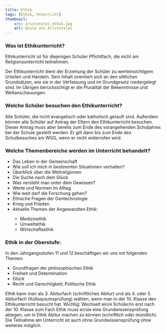 ```yaml
---
title: Ethik
tags: [Ethik, Unterricht]
thumbnail: 
    src: aristoteles_ethik.jpg
    alt: Büste von Aristoteles
---
```

<h3>Was ist Ethikunterricht?</h3>
<p>Ethikunterricht ist für diejenigen Schüler Pflichtfach, die nicht am Religionsunterricht teilnehmen.</p>
<p>Der Ethikunterricht dient der Erziehung der Schüler zu werteinsichtigem Urteilen und Handeln. Sein Inhalt orientiert sich an den sittlichen Grundsätzen, wie sie in der Verfassung und im Grundgesetz niedergelegt sind. Im Übrigen berücksichtigt er die Pluralität der Bekenntnisse und Weltanschauungen.</p>
<h3>Welche Schüler besuchen den Ethikunterricht?</h3>
<p>Alle Schüler, die nicht evangelisch oder katholisch getauft sind. Außerdem können alle Schüler auf Antrag der Eltern den Ethikunterricht besuchen. Dieser Antrag muss aber bereits zum Ende des vorangehenden Schuljahres bei der Schule gestellt werden. Er gilt dann bis zum Ende des Schulbesuches am WGG, wenn er nicht widerrufen wird.</p>
<h3>Welche Themenbereiche werden im Unterricht behandelt?</h3>
<ul>
    <li>Das Leben in der Gemeinschaft</li>
    <li>Wie soll ich mich in bestimmten Situationen verhalten?</li>
    <li>Überblick über die Weltreligionen</li>
    <li>Die Suche nach dem Glück</li>
    <li>Was versteht man unter dem Gewissen?</li>
    <li>Werte und Normen im Alltag </li>
    <li>Wie weit darf die Forschung gehen?</li>
    <li>Ethische Fragen der Gentechnologie</li>
    <li>Krieg und Frieden</li>
    <li>Aktuelle Themen der Angewandten Ethik: </li>
    <ul>
        <li>Medizinethik</li>
        <li>Umweltethik</li>
        <li>Wirtschaftsethik</li>
    </ul>
</ul>
<h3>Ethik in der Oberstufe:</h3>
<p>In den Jahrgangsstufen 11 und 12 beschäftigen wir uns mit folgenden Themen:</p>
<ul>
    <li>Grundfragen der philosophischen Ethik</li>
    <li>Freiheit und Determination</li>
    <li>Glück</li>
    <li>Recht und Gerechtigkeit; Politische Ethik</li>
</ul>
<p>Ethik kann man als 3. Abiturfach (schriftliches Abitur) und als 4. oder 5. Abiturfach (Kolloquiumsprüfung) wählen, wenn man in der 10. Klasse den Ethikunterricht besucht hat. Wichtig: Wechselt ein/e Schüler/in erst nach der 10. Klasse zum Fach Ethik muss er/sie eine Grundwissensprüfung ablegen, um in Ethik Abitur machen zu können (schriftlich oder mündlich). Die Teilnahme am Unterricht ist auch ohne Grundwissensprüfung ohne weiteres möglich.</p>